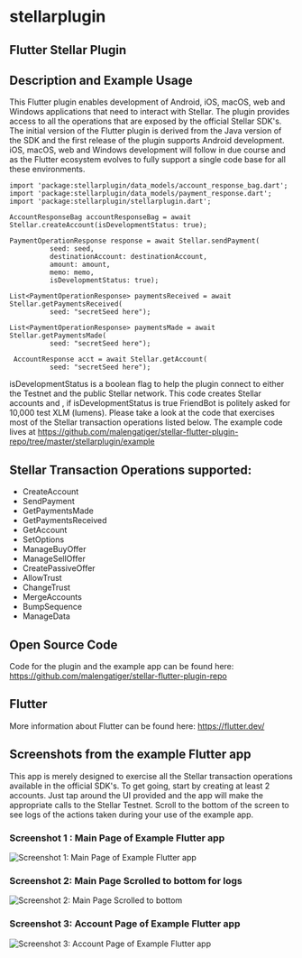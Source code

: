 # stellarplugin

## Flutter Stellar Plugin

## Description and Example Usage

This Flutter plugin enables development of Android, iOS, macOS, web and Windows applications that need to interact with 
Stellar. The plugin provides access to all the operations that are exposed by the official Stellar SDK's. 
The initial version of the Flutter plugin is derived from the Java version of the SDK and the first release of the plugin supports Android development. 
iOS, macOS, web and Windows development will follow in due course and as the Flutter ecosystem evolves to fully support a single code base for all these environments. 

~~~~
import 'package:stellarplugin/data_models/account_response_bag.dart';
import 'package:stellarplugin/data_models/payment_response.dart';
import 'package:stellarplugin/stellarplugin.dart';

AccountResponseBag accountResponseBag = await Stellar.createAccount(isDevelopmentStatus: true);

PaymentOperationResponse response = await Stellar.sendPayment(
          seed: seed,
          destinationAccount: destinationAccount,
          amount: amount,
          memo: memo,
          isDevelopmentStatus: true);

List<PaymentOperationResponse> paymentsReceived = await Stellar.getPaymentsReceived(
          seed: "secretSeed here");

List<PaymentOperationResponse> paymentsMade = await Stellar.getPaymentsMade(
          seed: "secretSeed here");

 AccountResponse acct = await Stellar.getAccount(
          seed: "secretSeed here");
~~~~
isDevelopmentStatus is a boolean flag to help the plugin connect to either the Testnet and the public Stellar network. This code creates Stellar accounts and , 
if isDevelopmentStatus is true FriendBot is politely asked for 10,000 test XLM (lumens). Please take a look at the code that exercises most of the Stellar transaction operations listed below. The example code lives at https://github.com/malengatiger/stellar-flutter-plugin-repo/tree/master/stellarplugin/example 

## Stellar Transaction Operations supported:

- CreateAccount 
- SendPayment 
- GetPaymentsMade
- GetPaymentsReceived
- GetAccount
- SetOptions
- ManageBuyOffer
- ManageSellOffer
- CreatePassiveOffer
- AllowTrust
- ChangeTrust
- MergeAccounts
- BumpSequence
- ManageData

## Open Source Code
Code for the plugin and the example app can be found here: https://github.com/malengatiger/stellar-flutter-plugin-repo

## Flutter
More information about Flutter can be found here: https://flutter.dev/ 

## Screenshots from the example Flutter app
This app is merely designed to exercise all the Stellar transaction operations available in the official SDK's. To get going, start by creating at least 2 accounts. Just tap around the UI provided and the app will make the appropriate calls to the Stellar Testnet. Scroll to the bottom of the screen to see logs of the actions taken during your use of the example app.

### Screenshot 1 : Main Page of Example Flutter app
![Screenshot 1: Main Page of Example Flutter app](https://firebasestorage.googleapis.com/v0/b/dancer26983.appspot.com/o/screenshots%2Fdevice-2020-03-06-130303.png?alt=media&token=99b7b09e-7e1f-4c95-a360-40ff3ed45d96 "Main Page of Example Flutter app")

### Screenshot 2: Main Page Scrolled to bottom for logs
![Screenshot 2: Main Page Scrolled to bottom](https://firebasestorage.googleapis.com/v0/b/dancer26983.appspot.com/o/screenshots%2Fdevice-2020-03-06-130425.png?alt=media&token=6a9e8c17-e3e3-4cff-a558-3884cfb33065 "Main Page Scrolled to bottom")

### Screenshot 3: Account Page of Example Flutter app
![Screenshot 3: Account Page of Example Flutter app](https://firebasestorage.googleapis.com/v0/b/dancer26983.appspot.com/o/screenshots%2Fdevice-2020-03-06-131125.png?alt=media&token=5350300a-ce15-4d57-a645-3a4d5d9aeaed "Account Page of Example Flutter app")


